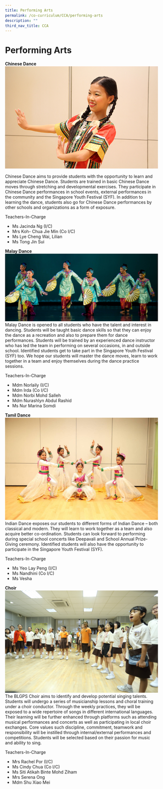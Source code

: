 ```yaml
---
title: Performing Arts
permalink: /co-curriculum/CCA/performing-arts
description: ""
third_nav_title: CCA
---
```

# Performing Arts

**Chinese Dance**
![](/images/chinese_dance.jpg)

Chinese Dance aims to provide students with the opportunity to learn and appreciate Chinese Dance. Students are trained in basic Chinese Dance moves through stretching and developmental exercises. They participate in Chinese Dance performances in school events, external performances in the community and the Singapore Youth Festival (SYF). In addition to learning the dance, students also go for Chinese Dance performances by other schools and organizations as a form of exposure.

Teachers-In-Charge

* Ms Jacinda Ng (I/C)
* Mrs Koh- Chua Jie Min (Co I/C)
* Ms Lye Cheng Wai, Lilian 
* Ms Tong Jin Sui

**Malay Dance**
![](/images/Malay%20Dance.jpg)
Malay Dance is opened to all students who have the talent and interest in dancing.  Students will be taught basic dance skills so that they can enjoy the dance as a recreation and also to prepare them for dance performances. Students will be trained by an experienced dance instructor who has led the team in performing on several occasions, in and outside school. Identified students get to take part in the Singapore Youth Festival (SYF) too. We hope our students will master the dance moves, learn to work together in a team and enjoy themselves during the dance practice sessions.

Teachers-In-Charge

* Mdm Norlaily (I/C)
* Mdm Irda (Co I/C)
* Mdm Norbi Mohd Salleh
* Mdm Nurashlyn Abdul Rashid
* Ms Nur Marina Somdi 

**Tamil Dance**
![](/images/Indian%20Dance%202.jpg)
Indian Dance exposes our students to different forms of Indian Dance – both classical and modern. They will learn to work together as a team and also acquire better co-ordination. Students can look forward to performing during special school concerts like Deepavali and School Annual Prize-Giving ceremony. Identified students will also have the opportunity to participate in the Singapore Youth Festival (SYF).

Teachers-In-Charge

* Ms Yeo Lay Peng (I/C)
* Ms Nandhini (Co I/C)
* Ms Vesha

**Choir**
![](/images/Choir.jpg)
The BLGPS Choir aims to identify and develop potential singing talents. Students will undergo a series of musicianship lessons and choral training under a choir conductor. Through the weekly practices, they will be exposed to a wide repertoire of songs in different international languages. Their learning will be further enhanced through platforms such as attending musical performances and concerts as well as participating in local choir exchanges. Core values such discipline, commitment, teamwork and responsibility will be instilled through internal/external performances and competitions. Students will be selected based on their passion for music and ability to sing.

Teachers-In-Charge

* Mrs Rachel Por (I/C)
* Ms Cindy Chua (Co I/C)
* Ms Siti Atikah Binte Mohd Ziham
* Mrs Serena Ong
* Mdm Shu Xiao Mei